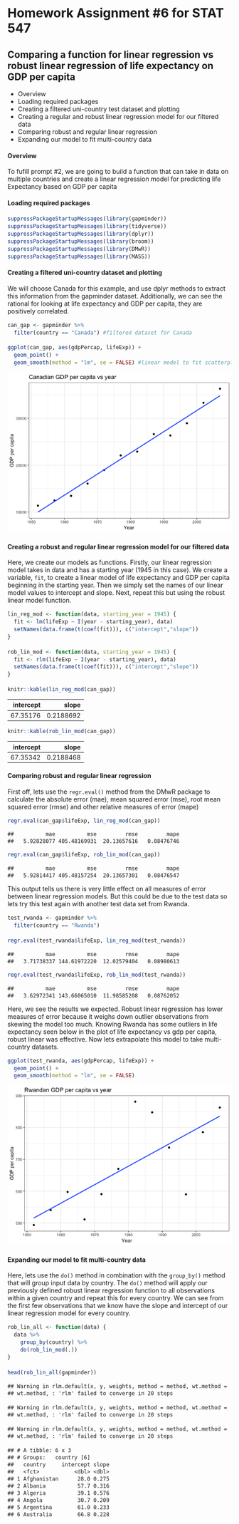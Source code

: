 Homework Assignment \#6 for STAT 547
================

Comparing a function for linear regression vs robust linear regression of life expectancy on GDP per capita
-----------------------------------------------------------------------------------------------------------

-   Overview
-   Loading required packages
-   Creating a filtered uni-country test dataset and plotting
-   Creating a regular and robust linear regression model for our filtered data
-   Comparing robust and regular linear regression
-   Expanding our model to fit multi-country data

#### Overview

To fufill prompt \#2, we are going to build a function that can take in data on multiple countries and create a linear regression model for predicting life Expectancy based on GDP per capita

#### Loading required packages

``` r
suppressPackageStartupMessages(library(gapminder))
suppressPackageStartupMessages(library(tidyverse))
suppressPackageStartupMessages(library(dplyr))
suppressPackageStartupMessages(library(broom))
suppressPackageStartupMessages(library(DMwR))
suppressPackageStartupMessages(library(MASS))
```

#### Creating a filtered uni-country dataset and plotting

We will choose Canada for this example, and use dplyr methods to extract this information from the gapminder dataset. Additionally, we can see the rational for looking at life expectancy and GDP per capita, they are positively correlated.

``` r
can_gap <- gapminder %>%
  filter(country == "Canada") #filtered dataset for Canada

ggplot(can_gap, aes(gdpPercap, lifeExp)) + 
  geom_point() + 
  geom_smooth(method = "lm", se = FALSE) #linear model to fit scatterplot of lifeExp vs gdpPercap
```

![](hw06-zhamadeh_files/figure-markdown_github/unnamed-chunk-2-1.png)

#### Creating a robust and regular linear regression model for our filtered data

Here, we create our models as functions. Firstly, our linear regression model takes in data and has a starting year (1945 in this case). We create a variable, `fit`, to create a linear model of life expectancy and GDP per capita beginning in the starting year. Then we simply set the names of our linear model values to intercept and slope. Next, repeat this but using the robust linear model function.

``` r
lin_reg_mod <- function(data, starting_year = 1945) {
  fit <- lm(lifeExp ~ I(year - starting_year), data)
  setNames(data.frame(t(coef(fit))), c("intercept","slope"))
}

rob_lin_mod <- function(data, starting_year = 1945) {
  fit <- rlm(lifeExp ~ I(year - starting_year), data)
  setNames(data.frame(t(coef(fit))), c("intercept","slope"))
}

knitr::kable(lin_reg_mod(can_gap))
```

|  intercept|      slope|
|----------:|----------:|
|   67.35176|  0.2188692|

``` r
knitr::kable(rob_lin_mod(can_gap))
```

|  intercept|      slope|
|----------:|----------:|
|   67.35342|  0.2188468|

#### Comparing robust and regular linear regression

First off, lets use the `regr.eval()` method from the DMwR package to calculate the absolute error (mae), mean squared error (mse), root mean squared error (rmse) and other relative measures of error (mape)

``` r
regr.eval(can_gap$lifeExp, lin_reg_mod(can_gap))
```

    ##          mae          mse         rmse         mape 
    ##   5.92828077 405.48169931  20.13657616   0.08476746

``` r
regr.eval(can_gap$lifeExp, rob_lin_mod(can_gap))
```

    ##          mae          mse         rmse         mape 
    ##   5.92814417 405.48157254  20.13657301   0.08476547

This output tells us there is very little effect on all measures of error between linear regression models. But this could be due to the test data so lets try this test again with another test data set from Rwanda.

``` r
test_rwanda <- gapminder %>%
  filter(country == "Rwanda")

regr.eval(test_rwanda$lifeExp, lin_reg_mod(test_rwanda))
```

    ##          mae          mse         rmse         mape 
    ##   3.71738337 144.61972220  12.02579404   0.08980613

``` r
regr.eval(test_rwanda$lifeExp, rob_lin_mod(test_rwanda))
```

    ##          mae          mse         rmse         mape 
    ##   3.62972341 143.66065010  11.98585208   0.08762052

Here, we see the results we expected. Robust linear regression has lower measures of error because it weighs down outlier observations from skewing the model too much. Knowing Rwanda has some outliers in life expectancy seen below in the plot of life expectancy vs gdp per capita, robust linear was effective. Now lets extrapolate this model to take multi-country datasets.

``` r
ggplot(test_rwanda, aes(gdpPercap, lifeExp)) +
  geom_point() +
  geom_smooth(method = "lm", se = FALSE)
```

![](hw06-zhamadeh_files/figure-markdown_github/unnamed-chunk-6-1.png)

#### Expanding our model to fit multi-country data

Here, lets use the `do()` method in combination with the `group_by()` method that will group input data by country. The `do()` method will apply our previously defined robust linear regression function to all observations within a given country and repeat this for every country. We can see from the first few observations that we know have the slope and intercept of our linear regression model for every country.

``` r
rob_lin_all <- function(data) {
  data %>%
    group_by(country) %>%
    do(rob_lin_mod(.))
}

head(rob_lin_all(gapminder))
```

    ## Warning in rlm.default(x, y, weights, method = method, wt.method =
    ## wt.method, : 'rlm' failed to converge in 20 steps

    ## Warning in rlm.default(x, y, weights, method = method, wt.method =
    ## wt.method, : 'rlm' failed to converge in 20 steps

    ## Warning in rlm.default(x, y, weights, method = method, wt.method =
    ## wt.method, : 'rlm' failed to converge in 20 steps

    ## # A tibble: 6 x 3
    ## # Groups:   country [6]
    ##   country     intercept slope
    ##   <fct>           <dbl> <dbl>
    ## 1 Afghanistan      28.0 0.275
    ## 2 Albania          57.7 0.316
    ## 3 Algeria          39.1 0.576
    ## 4 Angola           30.7 0.209
    ## 5 Argentina        61.0 0.233
    ## 6 Australia        66.8 0.228
